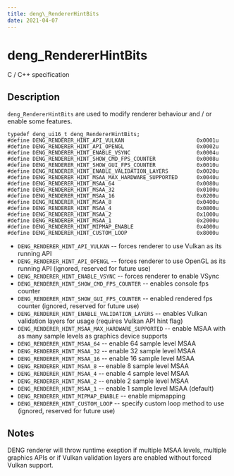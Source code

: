 ```yaml
---
title: deng\_RendererHintBits
date: 2021-04-07
---
```


# deng\_RendererHintBits

C / C++ specification


## Description
`deng_RendererHintBits` are used to modify renderer behaviour and / or enable
some features. 

```
typedef deng_ui16_t deng_RendererHintBits;
#define DENG_RENDERER_HINT_API_VULKAN                       0x0001u
#define DENG_RENDERER_HINT_API_OPENGL                       0x0002u
#define DENG_RENDERER_HINT_ENABLE_VSYNC                     0x0004u
#define DENG_RENDERER_HINT_SHOW_CMD_FPS_COUNTER             0x0008u
#define DENG_RENDERER_HINT_SHOW_GUI_FPS_COUNTER             0x0010u
#define DENG_RENDERER_HINT_ENABLE_VALIDATION_LAYERS         0x0020u
#define DENG_RENDERER_HINT_MSAA_MAX_HARDWARE_SUPPORTED      0x0040u
#define DENG_RENDERER_HINT_MSAA_64                          0x0080u
#define DENG_RENDERER_HINT_MSAA_32                          0x0100u
#define DENG_RENDERER_HINT_MSAA_16                          0x0200u
#define DENG_RENDERER_HINT_MSAA_8                           0x0400u
#define DENG_RENDERER_HINT_MSAA_4                           0x0800u
#define DENG_RENDERER_HINT_MSAA_2                           0x1000u
#define DENG_RENDERER_HINT_MSAA_1                           0x2000u
#define DENG_RENDERER_HINT_MIPMAP_ENABLE                    0x4000u
#define DENG_RENDERER_HINT_CUSTOM_LOOP                      0x8000u
```

* `DENG_RENDERER_HINT_API_VULKAN` -- forces renderer to use Vulkan as its running API  
* `DENG_RENDERER_HINT_API_OPENGL` -- forces renderer to use OpenGL as its running API (ignored, reserved for future use)
* `DENG_RENDERER_HINT_ENABLE_VSYNC` -- forces renderer to enable VSync
* `DENG_RENDERER_HINT_SHOW_CMD_FPS_COUNTER` -- enables console fps counter 
* `DENG_RENDERER_HINT_SHOW_GUI_FPS_COUNTER` -- enabled rendered fps counter (ignored, reserved for future use)
* `DENG_RENDERER_HINT_ENABLE_VALIDATION_LAYERS` -- enables Vulkan validation layers for usage 
(requires Vulkan API hint flag)
* `DENG_RENDERER_HINT_MSAA_MAX_HARDWARE_SUPPORTED` -- enable MSAA with as many sample levels as graphics
device supports
* `DENG_RENDERER_HINT_MSAA_64` -- enable 64 sample level MSAA 
* `DENG_RENDERER_HINT_MSAA_32` -- enable 32 sample level MSAA
* `DENG_RENDERER_HINT_MSAA_16` -- enable 16 sample level MSAA
* `DENG_RENDERER_HINT_MSAA_8` -- enable 8 sample level MSAA
* `DENG_RENDERER_HINT_MSAA_4` -- enable 4 sample level MSAA
* `DENG_RENDERER_HINT_MSAA_2` -- enable 2 sample level MSAA
* `DENG_RENDERER_HINT_MSAA_1` -- enable 1 sample level MSAA (default)
* `DENG_RENDERER_HINT_MIPMAP_ENABLE` -- enable mipmapping
* `DENG_RENDERER_HINT_CUSTOM_LOOP` -- specify custom loop method to use 
(ignored, reserved for future use)

## Notes
DENG renderer will throw runtime exeption if multiple MSAA levels, multiple graphics APIs or
if Vulkan validation layers are enabled without forced Vulkan support.
